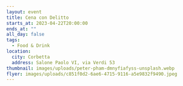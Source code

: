 ```yaml
---
layout: event
title: Cena con Delitto
starts_at: 2023-04-22T20:00:00
ends_at: ""
all_day: false
tags:
  - Food & Drink
location:
  city: Corbetta
  address: Salone Paolo VI, via Verdi 53
thumbnail: images/uploads/peter-pham-dmnyfiafyss-unsplash.webp
flyer: images/uploads/c851f0d2-6ae6-4715-9116-a5e9832f9490.jpeg
---
```

